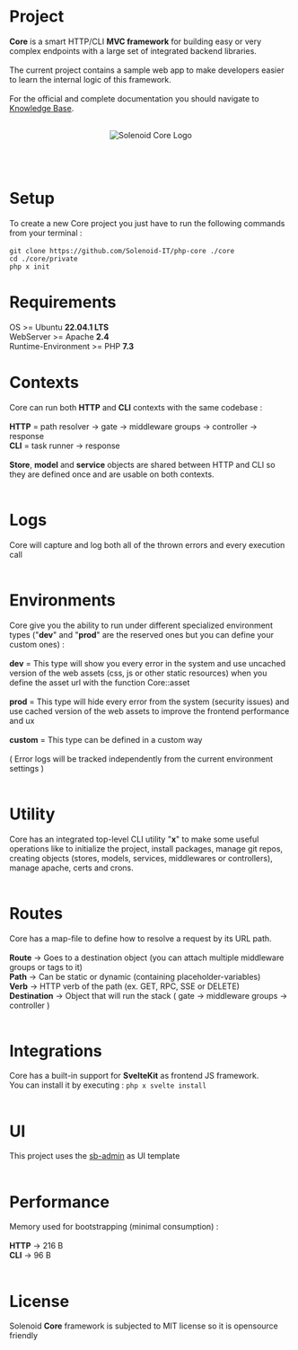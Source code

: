 # Project
<b>Core</b> is a smart HTTP/CLI <b>MVC framework</b> for building easy or very complex endpoints with a large set of integrated backend libraries.
<br><br>
The current project contains a sample web app to make developers easier to learn the internal logic of this framework.
<br><br>
For the official and complete documentation you should navigate to [Knowledge Base](https://kb.solenoid.it).
<br><br>
<p align="center">
  <img alt="Solenoid Core Logo" src="https://cdn.solenoid.it/logo/core.png">
</p>
<br>
<br>

# Setup
To create a new Core project you just have to run the following commands from your terminal :
<br><br>
`git clone https://github.com/Solenoid-IT/php-core ./core`
<br>
`cd ./core/private`
<br>
`php x init`

# Requirements
OS                  >= Ubuntu <b>22.04.1 LTS</b>
<br>
WebServer           >= Apache <b>2.4</b>
<br>
Runtime-Environment >= PHP <b>7.3</b>

# Contexts
Core can run both <b>HTTP</b> and <b>CLI</b> contexts with the same codebase :
<br><br>
    <b>HTTP</b> = path resolver -> gate -> middleware groups -> controller -> response
    <br>
    <b>CLI</b>  = task runner -> response
    <br>
<br>
<b>Store</b>, <b>model</b> and <b>service</b> objects are shared between HTTP and CLI so they are defined once and are usable on both contexts.
<br>
<br>

# Logs
Core will capture and log both all of the thrown errors and every execution call
<br>
<br>

# Environments
Core give you the ability to run under different specialized environment types ("<b>dev</b>" and "<b>prod</b>" are the reserved ones but you can define your custom ones) :
<br><br>
    <b>dev</b>    = This type will show you every error in the system and use uncached version of the web assets (css, js or other static resources) when you define the asset url with the function Core::asset
    <br><br>
    <b>prod</b>   = This type will hide every error from the system (security issues) and use cached version of the web assets to improve the frontend performance and ux
    <br><br>
    <b>custom</b> = This type can be defined in a custom way
<br>
<br>
( Error logs will be tracked independently from the current environment settings )
<br>
<br>

# Utility
Core has an integrated top-level CLI utility "<b>x</b>" to make some useful operations like to initialize the project, install packages, manage git repos, creating objects (stores, models, services, middlewares or controllers), manage apache, certs and crons.
<br>
<br>

# Routes
Core has a map-file to define how to resolve a request by its URL path.
<br><br>
    <b>Route</b>       -> Goes to a destination object (you can attach multiple middleware groups or tags to it)
    <br>
    <b>Path</b>        -> Can be static or dynamic (containing placeholder-variables)
    <br>
    <b>Verb</b>        -> HTTP verb of the path (ex. GET, RPC, SSE or DELETE)
    <br>
    <b>Destination</b> -> Object that will run the stack ( gate -> middleware groups -> controller )
<br>
<br>

# Integrations
Core has a built-in support for <b>SvelteKit</b> as frontend JS framework.
<br>
You can install it by executing : `php x svelte install`
<br>
<br>

# UI
This project uses the [sb-admin](https://github.com/StartBootstrap/startbootstrap-sb-admin/tree/master) as UI template
<br>
<br>

# Performance
Memory used for bootstrapping (minimal consumption) :
<br><br>
<b>HTTP</b>     -> 216 B
<br>
<b>CLI</b>      -> 96 B
<br>
<br>

# License
Solenoid <b>Core</b> framework is subjected to MIT license so it is opensource friendly